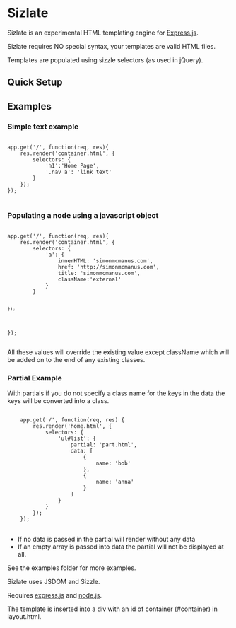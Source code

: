 <h1>Sizlate</h1>

Sizlate is an experimental HTML templating engine for <a href="http://expressjs.com">Express.js</a>.

Sizlate requires NO special syntax, your templates are valid HTML files. 

Templates are populated using sizzle selectors (as used in jQuery).

<h2>Quick Setup</h2>

<h2>Examples</h2>

<h3>Simple text example</h3>
<pre>
<code>	
app.get('/', function(req, res){
	res.render('container.html', {
		selectors: {
			'h1':'Home Page',
			'.nav a': 'link text'
		}
	});
});
</code>
</pre>

<h3>Populating a node using a javascript object</h3>
<pre>
<code>	
app.get('/', function(req, res){
	res.render('container.html', {
		selectors: {
			'a': {
				innerHTML: 'simonmcmanus.com',
				href: 'http://simonmcmanus.com',
				title: 'simonmcmanus.com',
				className:'external'
			}
		}
	
	});
});
</code>
</pre>

All these values will override the existing value except className which will be added on to the end of any existing classes.



<h3>Partial Example</h3>


With partials if you do not specify a class name for the keys in the data the keys will be converted into a class.
<pre>
<code>	
	app.get('/', function(req, res) {
		res.render('home.html', {
			selectors: {
				'ul#list': {
					partial: 'part.html',
					data: [
						{
							name: 'bob'
						},
						{
							name: 'anna'
						}
					]
				}
			}	
		});
	});
</code>
</pre>

<ul>
	<li>If no data is passed in the partial will render without any data</li>
	<li>If an empty array is passed into data the partial will not be displayed at all.</li>
</ul>




See the examples folder for more examples.


Sizlate uses JSDOM and Sizzle.

Requires <a href="http://expressjs.com/">express.js</a> and <a href="http://nodejs.org/">node.js</a>.

The template is inserted into a div with an id of container (#container) in layout.html.